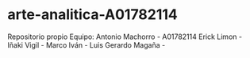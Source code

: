# arte-analitica-A01782114
 Repositorio propio 
Equipo:
Antonio Machorro - A01782114
Erick Limon -
Iñaki Vigil -
Marco Iván -
Luis Gerardo Magaña -
